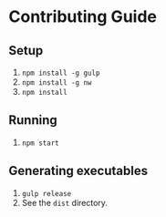 # Contributing Guide

## Setup

1. `npm install -g gulp`
2. `npm install -g nw`
3. `npm install`

## Running

1. `npm start`

## Generating executables

1. `gulp release`
2. See the `dist` directory.